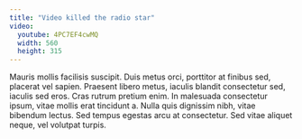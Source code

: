 ```yaml
---
title: "Video killed the radio star"
video: 
  youtube: 4PC7EF4cwMQ
  width: 560
  height: 315
---
```


Mauris mollis facilisis suscipit. Duis metus orci, porttitor at finibus sed, placerat vel sapien. Praesent libero metus, iaculis blandit consectetur sed, iaculis sed eros. Cras rutrum pretium enim. In malesuada consectetur ipsum, vitae mollis erat tincidunt a. Nulla quis dignissim nibh, vitae bibendum lectus. Sed tempus egestas arcu at consectetur. Sed vitae aliquet neque, vel volutpat turpis.
